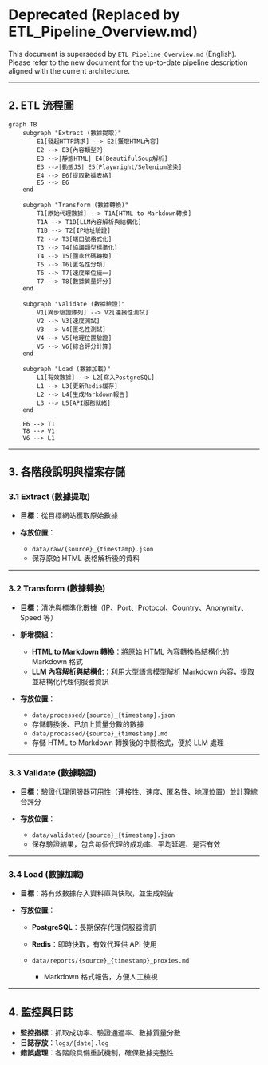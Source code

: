 # Deprecated (Replaced by ETL_Pipeline_Overview.md)

This document is superseded by `ETL_Pipeline_Overview.md` (English). Please refer to the new document for the up-to-date pipeline description aligned with the current architecture.

---

## **2\. ETL 流程圖**

```mermaid
graph TB
    subgraph "Extract (數據提取)"
        E1[發起HTTP請求] --> E2[獲取HTML內容]
        E2 --> E3{內容類型?}
        E3 -->|靜態HTML| E4[BeautifulSoup解析]
        E3 -->|動態JS| E5[Playwright/Selenium渲染]
        E4 --> E6[提取數據表格]
        E5 --> E6
    end

    subgraph "Transform (數據轉換)"
        T1[原始代理數據] --> T1A[HTML to Markdown轉換]
        T1A --> T1B[LLM內容解析與結構化]
        T1B --> T2[IP地址驗證]
        T2 --> T3[端口號格式化]
        T3 --> T4[協議類型標準化]
        T4 --> T5[國家代碼轉換]
        T5 --> T6[匿名性分類]
        T6 --> T7[速度單位統一]
        T7 --> T8[數據質量評分]
    end

    subgraph "Validate (數據驗證)"
        V1[異步驗證隊列] --> V2[連接性測試]
        V2 --> V3[速度測試]
        V3 --> V4[匿名性測試]
        V4 --> V5[地理位置驗證]
        V5 --> V6[綜合評分計算]
    end

    subgraph "Load (數據加載)"
        L1[有效數據] --> L2[寫入PostgreSQL]
        L1 --> L3[更新Redis緩存]
        L2 --> L4[生成Markdown報告]
        L3 --> L5[API服務就緒]
    end

    E6 --> T1
    T8 --> V1
    V6 --> L1
```

---

## **3\. 各階段說明與檔案存儲**

### **3.1 Extract (數據提取)**

- **目標**：從目標網站獲取原始數據
- **存放位置**：

  - `data/raw/{source}_{timestamp}.json`
  - 保存原始 HTML 表格解析後的資料

---

### **3.2 Transform (數據轉換)**

- **目標**：清洗與標準化數據（IP、Port、Protocol、Country、Anonymity、Speed 等）
- **新增模組**：
  - **HTML to Markdown 轉換**：將原始 HTML 內容轉換為結構化的 Markdown 格式
  - **LLM 內容解析與結構化**：利用大型語言模型解析 Markdown 內容，提取並結構化代理伺服器資訊
- **存放位置**：

  - `data/processed/{source}_{timestamp}.json`
  - 存儲轉換後、已加上質量分數的數據
  - `data/processed/{source}_{timestamp}.md`
  - 存儲 HTML to Markdown 轉換後的中間格式，便於 LLM 處理

---

### **3.3 Validate (數據驗證)**

- **目標**：驗證代理伺服器可用性（連接性、速度、匿名性、地理位置）並計算綜合評分
- **存放位置**：

  - `data/validated/{source}_{timestamp}.json`
  - 保存驗證結果，包含每個代理的成功率、平均延遲、是否有效

---

### **3.4 Load (數據加載)**

- **目標**：將有效數據存入資料庫與快取，並生成報告
- **存放位置**：

  - **PostgreSQL**：長期保存代理伺服器資訊
  - **Redis**：即時快取，有效代理供 API 使用
  - `data/reports/{source}_{timestamp}_proxies.md`

    - Markdown 格式報告，方便人工檢視

---

## **4\. 監控與日誌**

- **監控指標**：抓取成功率、驗證通過率、數據質量分數
- **日誌存放**：`logs/{date}.log`
- **錯誤處理**：各階段具備重試機制，確保數據完整性
